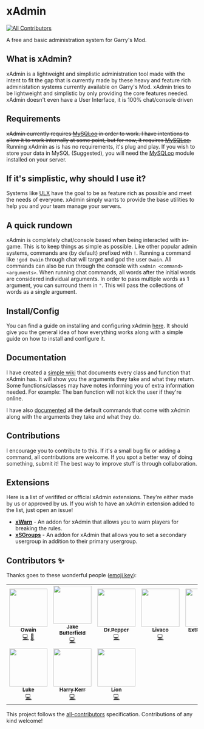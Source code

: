 # xAdmin
<!-- ALL-CONTRIBUTORS-BADGE:START - Do not remove or modify this section -->
[![All Contributors](https://img.shields.io/badge/all_contributors-10-orange.svg?style=flat-square)](#contributors-)
<!-- ALL-CONTRIBUTORS-BADGE:END -->
A free and basic administration system for Garry's Mod.


## What is xAdmin?
xAdmin is a lightweight and simplistic administration tool made with the intent to fit the gap that is currently made by these heavy and feature rich administation systems currently available on Garry's Mod. xAdmin tries to be lightweight and simplistic by only providing the core features needed. xAdmin doesn't even have a User Interface, it is 100% chat/console driven 

## Requirements
~~xAdmin currently requires [MySQLoo](https://github.com/FredyH/MySQLOO) in order to work. I have intentions to allow it to work internally at some point, but for now, it requires [MySQLoo](https://github.com/FredyH/MySQLOO).~~
Running xAdmin as is has no requirements, it's plug and play. If you wish to store your data in MySQL (Suggested), you will need the [MySQLoo](https://github.com/FredyH/MySQLOO) module installed on your server.

## If it's simplistic, why should I use it?
Systems like [ULX](https://github.com/TeamUlysses/ulx) have the goal to be as feature rich as possible and meet the needs of everyone. xAdmin simply wants to provide the base utilities to help you and your team manage your servers.

## A quick rundown
xAdmin is completely chat/console based when being interacted with in-game. This is to keep things as simple as possible. Like other popular admin systems, commands are (by default) prefixed with ``!``. Running a command like ``!god Owain`` through chat will target and god the user ``Owain``. All commands can also be run through the console with ``xadmin <command> <arguments>``. When running chat commands, all words after the initial words are considered individual arguments. In order to pass multiple words as 1 argument, you can surround them in ``"``. This will pass the collections of words as a single argument.

## Install/Config
You can find a guide on installing and configuring xAdmin [here](https://github.com/OwjoTheGreat/xadmin/wiki/Getting-Started). It should give you the general idea of how everything works along with a simple guide on how to install and configure it.

## Documentation
I have created a [simple wiki](https://github.com/OwjoTheGreat/xadmin/wiki) that documents every class and function that xAdmin has. It will show you the arguments they take and what they return. Some functions/classes may have notes informing you of extra information needed. For example: The ban function will not kick the user if they're online.

I have also [documented](https://github.com/OwjoTheGreat/xadmin/wiki/Commands) all the default commands that come with xAdmin along with the arguments they take and what they do.

## Contributions
I encourage you to contribute to this. If it's a small bug fix or adding a command, all contributions are welcome. If you spot a better way of doing something, submit it! The best way to improve stuff is through collaboration. 

## Extensions
Here is a list of verififed or official xAdmin extensions. They're either made by us or approved by us. If you wish to have an xAdmin extension added to the list, just open an issue!
- [**xWarn**](https://github.com/TheXYZNetwork/xWarn) - An addon for xAdmin that allows you to warn players for breaking the rules.
- [**xSGroups**](https://github.com/TheXYZNetwork/xSGroups) - An addon for xAdmin that allows you to set a secondary usergroup in addition to their primary usergroup.

## Contributors ✨

Thanks goes to these wonderful people ([emoji key](https://allcontributors.org/docs/en/emoji-key)):

<!-- ALL-CONTRIBUTORS-LIST:START - Do not remove or modify this section -->
<!-- prettier-ignore-start -->
<!-- markdownlint-disable -->
<table>
  <tr>
    <td align="center"><a href="https://0wain.xyz/"><img src="https://avatars.githubusercontent.com/u/15251181?v=4?s=100" width="100px;" alt=""/><br /><sub><b>Owain</b></sub></a><br /><a href="https://github.com/TheXYZNetwork/xAdmin/commits?author=owainjones74" title="Code">💻</a> <a href="#maintenance-owainjones74" title="Maintenance">🚧</a></td>
    <td align="center"><a href="http://jakebutterfield.co.uk/"><img src="https://avatars.githubusercontent.com/u/12650145?v=4?s=100" width="100px;" alt=""/><br /><sub><b>Jake Butterfield</b></sub></a><br /><a href="https://github.com/TheXYZNetwork/xAdmin/commits?author=JakeButterfield" title="Code">💻</a></td>
    <td align="center"><a href="https://jcra.dev/"><img src="https://avatars.githubusercontent.com/u/17168168?v=4?s=100" width="100px;" alt=""/><br /><sub><b>Dr.Pepper</b></sub></a><br /><a href="https://github.com/TheXYZNetwork/xAdmin/commits?author=DrPepperG" title="Code">💻</a></td>
    <td align="center"><a href="https://www.livaco.dev/"><img src="https://avatars.githubusercontent.com/u/15859232?v=4?s=100" width="100px;" alt=""/><br /><sub><b>Livaco</b></sub></a><br /><a href="https://github.com/TheXYZNetwork/xAdmin/commits?author=Livaco" title="Code">💻</a></td>
    <td align="center"><a href="https://github.com/ExtReMLapin"><img src="https://avatars.githubusercontent.com/u/3909752?v=4?s=100" width="100px;" alt=""/><br /><sub><b>ExtReMLapin</b></sub></a><br /><a href="https://github.com/TheXYZNetwork/xAdmin/commits?author=ExtReMLapin" title="Code">💻</a></td>
    <td align="center"><a href="https://github.com/realpack"><img src="https://avatars.githubusercontent.com/u/19867624?v=4?s=100" width="100px;" alt=""/><br /><sub><b>pack</b></sub></a><br /><a href="https://github.com/TheXYZNetwork/xAdmin/commits?author=realpack" title="Code">💻</a></td>
    <td align="center"><a href="https://github.com/MilkGames"><img src="https://avatars.githubusercontent.com/u/10010026?v=4?s=100" width="100px;" alt=""/><br /><sub><b>MilkGames</b></sub></a><br /><a href="https://github.com/TheXYZNetwork/xAdmin/commits?author=MilkGames" title="Code">💻</a></td>
  </tr>
  <tr>
    <td align="center"><a href="https://github.com/cl3dev"><img src="https://avatars.githubusercontent.com/u/28488690?v=4?s=100" width="100px;" alt=""/><br /><sub><b>Luke</b></sub></a><br /><a href="https://github.com/TheXYZNetwork/xAdmin/commits?author=cl3dev" title="Code">💻</a></td>
    <td align="center"><a href="https://nosharp.cc/"><img src="https://avatars.githubusercontent.com/u/33969918?v=4?s=100" width="100px;" alt=""/><br /><sub><b>Harry Kerr</b></sub></a><br /><a href="https://github.com/TheXYZNetwork/xAdmin/commits?author=NoSharp" title="Code">💻</a></td>
    <td align="center"><a href="https://github.com/liondadev"><img src="https://avatars.githubusercontent.com/u/59421259?v=4?s=100" width="100px;" alt=""/><br /><sub><b>Lion</b></sub></a><br /><a href="https://github.com/TheXYZNetwork/xAdmin/commits?author=liondadev" title="Code">💻</a></td>
  </tr>
</table>

<!-- markdownlint-restore -->
<!-- prettier-ignore-end -->

<!-- ALL-CONTRIBUTORS-LIST:END -->

This project follows the [all-contributors](https://github.com/all-contributors/all-contributors) specification. Contributions of any kind welcome!